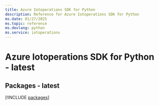 ```yaml
---
title: Azure Iotoperations SDK for Python
description: Reference for Azure Iotoperations SDK for Python
ms.date: 01/27/2025
ms.topic: reference
ms.devlang: python
ms.service: iotoperations
---
```

# Azure Iotoperations SDK for Python - latest
## Packages - latest
[!INCLUDE [packages](iotoperations-index.md)]